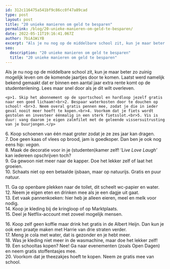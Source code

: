 ```yaml
---
id: 312c116475a541bf9c86cc0f47a89cad
type: post
layout: post
title: "20 unieke manieren om geld te besparen"
permalink: /blog/20-unieke-manieren-om-geld-te-besparen/
date: 2022-05-11T19:16:41.067Z
author: 7biA1WiYB
excerpt: "Als je nu nog op de middelbare school zit, kun je maar beter zo zuinig mogelijk leven om de komende jaartjes door te komen. Laatst werd namelijk bekend gemaakt dat er binnen een aantal jaar extra rente komt op de studentenlening. Lees maar snel door als je dit wilt overleven.  "
seo:
  description: "20 unieke manieren om geld te besparen"
  title: "20 unieke manieren om geld te besparen"
---
```

Als je nu nog op de middelbare school zit, kun je maar beter zo zuinig mogelijk leven om de komende jaartjes door te komen. Laatst werd namelijk bekend gemaakt dat er binnen een aantal jaar extra rente komt op de studentenlening. Lees maar snel door als je dit wilt overleven.  

    <p>1. Skip het abonnement op de sportschool en hardloop jezelf gratis naar een goed lichaam!<br>2. Bespaar waterkosten door te douchen op school! <br>3. Neem overal gratis pennen mee, zodat je die in ieder geval nooit meer hoeft te kopen.<br>4. Voorkom dat je fiets wordt gestolen en investeer éénmalig in een sterk fietsslot.<br>5. Vis is duur: vang daarom je eigen zalmfilet met de geleende vissersuitrusting van je buurjongen.</p>
<p>6. Koop schoenen van één maat groter zodat je ze zes jaar kan dragen.<br>7. Doe geen kaas of vlees op brood, jam is goedkoper. Dan ben je ook nog eens hip: <em>vegan</em>.<br>8. Maak de decoratie voor in je (studenten)kamer zelf! ‘<em>Live Love Laugh’</em> kan iedereen opschrijven toch?<br>9. Ga gewoon niet meer naar de kapper. Doe het lekker zelf of laat het groeien.<br>10. Schaats niet op een betaalde ijsbaan, maar op natuurijs. Gratis en puur natuur.</p>
<p>11. Ga op openbare plekken naar de toilet, dit scheelt wc-papier en water.<br>12. Neem je eigen eten en drinken mee als je een dagje uit gaat.<br>13. Eet vaak pannenkoeken: hier heb je alleen eieren, meel en melk voor nodig.<br>14. Koop je kleding bij de kringloop of op Marktplaats.<br>15. Deel je Netflix-account met zoveel mogelijk mensen.</p>
<p>16. Koop zelf geen koffie maar drink het gratis in de Albert Heijn. Dan kun je ook een praatje maken met Harrie van drie straten verder.<br>17. Meng je cola met water, dat is gezonder en je hebt meer.<br>18. Was je kleding niet meer in de wasmachine, maar doe het lekker zelf!<br>19. Een schooltas kopen? Nee! Ga naar evenementen (zoals Open Dagen) en neem gratis stoffentasjes mee.<br>20. Voorkom dat je theezakjes hoeft te kopen. Neem ze gratis mee van school.</p>  
